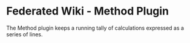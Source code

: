 # Federated Wiki - Method Plugin

The Method plugin keeps a running tally of calculations expressed as a series of lines.

